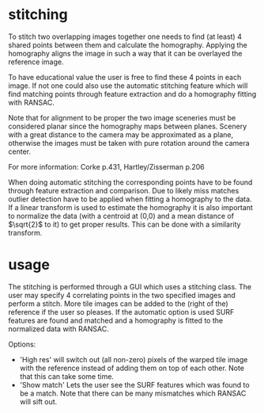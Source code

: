 # stitching

To stitch two overlapping images together one needs to find (at least) 4 shared points between them and calculate the homography. Applying the homography aligns the image in such a way that it can be overlayed the reference image. 

To have educational value the user is free to find these 4 points in each image. If not one could also use the automatic stitching feature which will find matching points through feature extraction and do a homography fitting with RANSAC.

Note that for alignment to be proper the two image sceneries must be considered planar since the homography maps between planes. Scenery with a great distance to the camera may be approximated as a plane, otherwise the images must be taken with pure rotation around the camera center.

For more information: Corke p.431, Hartley/Zisserman p.206

When doing automatic stitching the corresponding points have to be found through feature extraction and comparison. Due to likely miss matches outlier detection have to be applied when fitting a homography to the data. If a linear transform is used to estimate the homography it is also important to normalize the data (with a centroid at (0,0) and a mean distance of $\sqrt{2}$ to it) to get proper results. This can be done with a similarity transform.

# usage

The stitching is performed through a GUI which uses a stitching class. The user may specify 4 correlating points in the two specified images and perform a stitch. More tile images can be added to the (right of the) reference if the user so pleases. If the automatic option is used SURF features are found and matched and a homography is fitted to the normalized data with RANSAC.

Options:
- 'High res' will switch out (all non-zero) pixels of the warped tile image with the reference instead of adding them on top of each other. Note that this can take some time.  
- 'Show match' Lets the user see the SURF features which was found to be a match. Note that there can be many mismatches which RANSAC will sift out.
